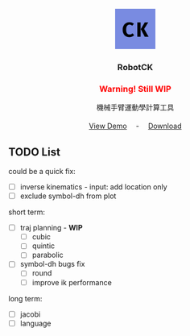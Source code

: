 <br />
<div align="center">
  <a href="https://github.com/CKAyano/robotck">
    <img src="robotck/gui/conf/ico/icon.png" alt="Logo" width="80" height="80">
  </a>

<h3 align="center">RobotCK</h3>
<h3 align="center" style="color:red;">Warning! Still WIP</h3>

  <p align="center">
    機械手臂運動學計算工具
    <br />
    <br />
    <a href="https://youtu.be/rfVFEZH3Cw8">View Demo</a>
    <a>　-　</a>
    <a href="https://github.com/CKAyano/robotck/releases/tag/pre-release">Download</a>
  </p>
</div>

## TODO List

could be a quick fix:

* [ ] inverse kinematics - input: add location only
* [ ] exclude symbol-dh from plot

short term:

* [ ] traj planning - **WIP**
    * [ ] cubic
    * [ ] quintic
    * [ ] parabolic

* [ ] symbol-dh bugs fix
    * [ ] round
    * [ ] improve ik performance

long term:

* [ ] jacobi
* [ ] language
